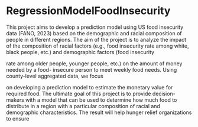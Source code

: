 # RegressionModelFoodInsecurity

This project aims to develop a prediction model using US food insecurity data (FANO,
2023) based on the demographic and racial composition of people in different regions. The
aim of the project is to analyze the impact of the composition of racial factors (e.g., food
insecurity rate among white, black people, etc.) and demographic factors (food insecurity

rate among older people, younger people, etc.) on the amount of money needed by a food-
insecure person to meet weekly food needs. Using county-level aggregated data, we focus

on developing a prediction model to estimate the monetary value for required food. The
ultimate goal of this project is to provide decision-makers with a model that can be used to
determine how much food to distribute in a region with a particular composition of racial
and demographic characteristics. The result will help hunger relief organizations to ensure
